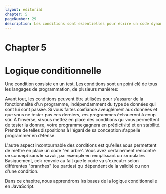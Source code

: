 ```yaml
---
layout: editorial
chapter: 5
pageNumber: 29
description: Les conditions sont essentielles pour écrire un code dynamique et réactif qui peut s'adapter à différents cas de figures. Avec les conditions, on introduit une couche décisionnelle dans les programmes basée sur les entrées, les interactions de l'utilisateur ou sur la donnée elle même.
---
```


# Chapter 5

# Logique conditionnelle

Une condition consiste en un test. Les conditions sont un point clé de tous les langages de programmation, de plusieurs manières:

Avant tout, les conditions peuvent être utilisées pour s'assurer de la fonctionnalité d'un programme, indépendamment du type de données qui sont lui sont passée. Si vous faites confiance aveuglément aux données et que vous ne testez pas ces derniers, vos programmes échoueront à coup sûr. À l'inverse, si vous mettez en place des conditions qui vous permettent de tester la donnée, votre programme gagnera en prédictivité et en stabilité. Prendre de telles dispositions à l'égard de sa conception s'appelle programmer en défense.

L'autre aspect incontournable des conditions est qu'elles nous permettent de mettre en place un code "en arbre". Vous avez certainement rencontré ce concept sans le savoir, par exemple en remplissant un formulaire. Basiquement, cela renvoie au fait que le code va s'exécuter selon différentes "branches" (ou parties) qui dépendent de la validité ou non d'une condition.

Dans ce chapitre, nous apprendrons les bases de la logique conditionnelle en JavaScript.
